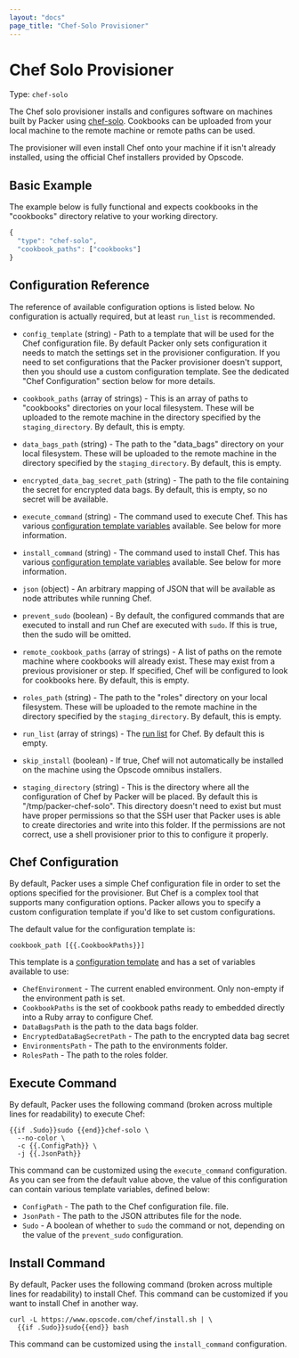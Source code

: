 ```yaml
---
layout: "docs"
page_title: "Chef-Solo Provisioner"
---
```


# Chef Solo Provisioner

Type: `chef-solo`

The Chef solo provisioner installs and configures software on machines built
by Packer using [chef-solo](http://docs.opscode.com/chef_solo.html). Cookbooks
can be uploaded from your local machine to the remote machine or remote paths
can be used.

The provisioner will even install Chef onto your machine if it isn't already
installed, using the official Chef installers provided by Opscode.

## Basic Example

The example below is fully functional and expects cookbooks in the
"cookbooks" directory relative to your working directory.

```javascript
{
  "type": "chef-solo",
  "cookbook_paths": ["cookbooks"]
}
```

## Configuration Reference

The reference of available configuration options is listed below. No
configuration is actually required, but at least `run_list` is recommended.

* `config_template` (string) - Path to a template that will be used for
  the Chef configuration file. By default Packer only sets configuration
  it needs to match the settings set in the provisioner configuration. If
  you need to set configurations that the Packer provisioner doesn't support,
  then you should use a custom configuration template. See the dedicated
  "Chef Configuration" section below for more details.

* `cookbook_paths` (array of strings) - This is an array of paths to
  "cookbooks" directories on your local filesystem. These will be uploaded
  to the remote machine in the directory specified by the `staging_directory`.
  By default, this is empty.

* `data_bags_path` (string) - The path to the "data\_bags" directory on your local filesystem.
  These will be uploaded to the remote machine in the directory specified by the
  `staging_directory`.  By default, this is empty.

* `encrypted_data_bag_secret_path` (string) - The path to the file containing
  the secret for encrypted data bags. By default, this is empty, so no
  secret will be available.

* `execute_command` (string) - The command used to execute Chef. This has
  various [configuration template variables](/docs/templates/configuration-templates.html)
  available. See below for more information.

* `install_command` (string) - The command used to install Chef. This has
  various [configuration template variables](/docs/templates/configuration-templates.html)
  available. See below for more information.

* `json` (object) - An arbitrary mapping of JSON that will be available as
  node attributes while running Chef.

* `prevent_sudo` (boolean) - By default, the configured commands that are
  executed to install and run Chef are executed with `sudo`. If this is true,
  then the sudo will be omitted.

* `remote_cookbook_paths` (array of strings) - A list of paths on the remote
  machine where cookbooks will already exist. These may exist from a previous
  provisioner or step. If specified, Chef will be configured to look for
  cookbooks here. By default, this is empty.

* `roles_path` (string) - The path to the "roles" directory on your local filesystem.
  These will be uploaded to the remote machine in the directory specified by the
  `staging_directory`.  By default, this is empty.

* `run_list` (array of strings) - The [run list](http://docs.opscode.com/essentials_node_object_run_lists.html)
  for Chef. By default this is empty.

* `skip_install` (boolean) - If true, Chef will not automatically be installed
  on the machine using the Opscode omnibus installers.

* `staging_directory` (string) - This is the directory where all the configuration
  of Chef by Packer will be placed. By default this is "/tmp/packer-chef-solo".
  This directory doesn't need to exist but must have proper permissions so that
  the SSH user that Packer uses is able to create directories and write into
  this folder. If the permissions are not correct, use a shell provisioner
  prior to this to configure it properly.

## Chef Configuration

By default, Packer uses a simple Chef configuration file in order to set
the options specified for the provisioner. But Chef is a complex tool that
supports many configuration options. Packer allows you to specify a custom
configuration template if you'd like to set custom configurations.

The default value for the configuration template is:

```liquid
cookbook_path [{{.CookbookPaths}}]
```

This template is a [configuration template](/docs/templates/configuration-templates.html)
and has a set of variables available to use:

* `ChefEnvironment` - The current enabled environment. Only non-empty
  if the environment path is set.
* `CookbookPaths` is the set of cookbook paths ready to embedded directly
  into a Ruby array to configure Chef.
* `DataBagsPath` is the path to the data bags folder.
* `EncryptedDataBagSecretPath` - The path to the encrypted data bag secret
* `EnvironmentsPath` - The path to the environments folder.
* `RolesPath` - The path to the roles folder.

## Execute Command

By default, Packer uses the following command (broken across multiple lines
for readability) to execute Chef:

```liquid
{{if .Sudo}}sudo {{end}}chef-solo \
  --no-color \
  -c {{.ConfigPath}} \
  -j {{.JsonPath}}
```

This command can be customized using the `execute_command` configuration.
As you can see from the default value above, the value of this configuration
can contain various template variables, defined below:

* `ConfigPath` - The path to the Chef configuration file.
  file.
* `JsonPath` - The path to the JSON attributes file for the node.
* `Sudo` - A boolean of whether to `sudo` the command or not, depending on
  the value of the `prevent_sudo` configuration.

## Install Command

By default, Packer uses the following command (broken across multiple lines
for readability) to install Chef. This command can be customized if you want
to install Chef in another way.

```text
curl -L https://www.opscode.com/chef/install.sh | \
  {{if .Sudo}}sudo{{end}} bash
```

This command can be customized using the `install_command` configuration.

